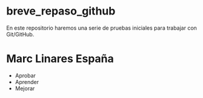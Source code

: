 # breve_repaso_github
En este repositorio haremos una serie de pruebas iniciales para trabajar con Git/GitHub.
<h1> Marc Linares España </h2>

<ul>
    <li>Aprobar</li>
    <li>Aprender</li>
    <li>Mejorar</li>
</ul>